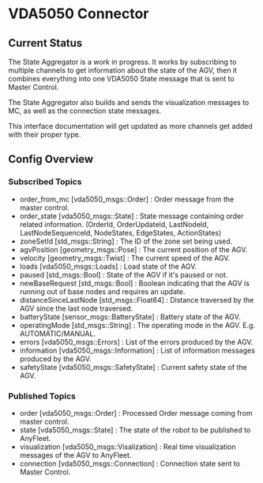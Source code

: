 # VDA5050 Connector

## Current Status

The State Aggregator is a work in progress. It works by subscribing to multiple channels to get information about the state of the AGV, then it combines everything into one VDA5050 State message that is sent to Master Control.

The State Aggregator also builds and sends the visualization messages to MC, as well as the connection state messages.

This interface documentation will get updated as more channels get added with their proper type.

## Config Overview

### Subscribed Topics

* order_from_mc [vda5050_msgs::Order] : Order message from the master control.
* order_state [vda5050_msgs::State] : State message containing order related information. (OrderId, OrderUpdateId, LastNodeId, LastNodeSequenceId, NodeStates, EdgeStates, ActionStates)
* zoneSetId [std_msgs::String] : The ID of the zone set being used.
* agvPosition [geometry_msgs::Pose] : The current position of the AGV.
* velocity [geometry_msgs::Twist] : The current speed of the AGV.
* loads [vda5050_msgs::Loads] : Load state of the AGV.
* paused [std_msgs::Bool] : State of the AGV if it's paused or not.
* newBaseRequest [std_msgs::Bool] : Boolean indicating that the AGV is running out of base nodes and requires an update.
* distanceSinceLastNode [std_msgs::Float64] : Distance traversed by the AGV since the last node traversed.
* batteryState [sensor_msgs::BatteryState] : Battery state of the AGV.
* operatingMode [std_msgs::String] : The operating mode in the AGV. E.g. AUTOMATIC/MANUAL.
* errors [vda5050_msgs::Errors] : List of the errors produced by the AGV.
* information [vda5050_msgs::Information] : List of information messages produced by the AGV.
* safetyState [vda5050_msgs::SafetyState] : Current safety state of the AGV.

### Published Topics

* order [vda5050_msgs::Order] : Processed Order message coming from master control.
* state [vda5050_msgs::State] : The state of the robot to be published to AnyFleet.
* visualization [vda5050_msgs::Visalization] : Real time visualization messages of the AGV to AnyFleet.
* connection [vda5050_msgs::Connection] : Connection state sent to Master Control.
